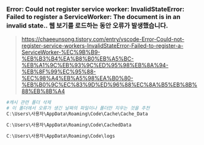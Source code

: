 ### Error: Could not register service worker: InvalidStateError: Failed to register a ServiceWorker: The document is in an invalid state.. 웹 보기를 로드하는 동안 오류가 발생했습니다.

> https://chaeeunsong.tistory.com/entry/vscode-Error-Could-not-register-service-workers-InvalidStateError-Failed-to-register-a-ServiceWorker-%EC%9B%B9-%EB%B3%B4%EA%B8%B0%EB%A5%BC-%EB%A1%9C%EB%93%9C%ED%95%98%EB%8A%94-%EB%8F%99%EC%95%88-%EC%98%A4%EB%A5%98%EA%B0%80-%EB%B0%9C%EC%83%9D%ED%96%88%EC%8A%B5%EB%8B%88%EB%8B%A4


```powershell
#캐시 관련 폴더 삭제 
# 이 폴더에서 오류가 생긴 날짜의 파일이나 폴더만 지우는 것을 추천
C:\Users\사용자\AppData\Roaming\Code\Cache\Cache_Data 

C:\Users\사용자\AppData\Roaming\Code\CachedData

C:\Users\사용자\AppData\Roaming\Code\logs

```